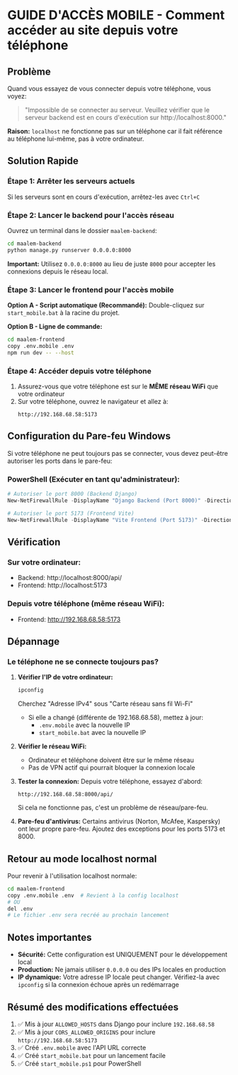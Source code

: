 # GUIDE D'ACCÈS MOBILE - Comment accéder au site depuis votre téléphone

## Problème
Quand vous essayez de vous connecter depuis votre téléphone, vous voyez:
> "Impossible de se connecter au serveur. Veuillez vérifier que le serveur backend est en cours d'exécution sur http://localhost:8000."

**Raison:** `localhost` ne fonctionne pas sur un téléphone car il fait référence au téléphone lui-même, pas à votre ordinateur.

## Solution Rapide

### Étape 1: Arrêter les serveurs actuels
Si les serveurs sont en cours d'exécution, arrêtez-les avec `Ctrl+C`

### Étape 2: Lancer le backend pour l'accès réseau
Ouvrez un terminal dans le dossier `maalem-backend`:
```bash
cd maalem-backend
python manage.py runserver 0.0.0.0:8000
```

**Important:** Utilisez `0.0.0.0:8000` au lieu de juste `8000` pour accepter les connexions depuis le réseau local.

### Étape 3: Lancer le frontend pour l'accès mobile

**Option A - Script automatique (Recommandé):**
Double-cliquez sur `start_mobile.bat` à la racine du projet.

**Option B - Ligne de commande:**
```bash
cd maalem-frontend
copy .env.mobile .env
npm run dev -- --host
```

### Étape 4: Accéder depuis votre téléphone
1. Assurez-vous que votre téléphone est sur le **MÊME réseau WiFi** que votre ordinateur
2. Sur votre téléphone, ouvrez le navigateur et allez à:
   ```
   http://192.168.68.58:5173
   ```

## Configuration du Pare-feu Windows

Si votre téléphone ne peut toujours pas se connecter, vous devez peut-être autoriser les ports dans le pare-feu:

### PowerShell (Exécuter en tant qu'administrateur):
```powershell
# Autoriser le port 8000 (Backend Django)
New-NetFirewallRule -DisplayName "Django Backend (Port 8000)" -Direction Inbound -LocalPort 8000 -Protocol TCP -Action Allow

# Autoriser le port 5173 (Frontend Vite)
New-NetFirewallRule -DisplayName "Vite Frontend (Port 5173)" -Direction Inbound -LocalPort 5173 -Protocol TCP -Action Allow
```

## Vérification

### Sur votre ordinateur:
- Backend: http://localhost:8000/api/
- Frontend: http://localhost:5173

### Depuis votre téléphone (même réseau WiFi):
- Frontend: http://192.168.68.58:5173

## Dépannage

### Le téléphone ne se connecte toujours pas?

1. **Vérifier l'IP de votre ordinateur:**
   ```bash
   ipconfig
   ```
   Cherchez "Adresse IPv4" sous "Carte réseau sans fil Wi-Fi"
   - Si elle a changé (différente de 192.168.68.58), mettez à jour:
     - `.env.mobile` avec la nouvelle IP
     - `start_mobile.bat` avec la nouvelle IP

2. **Vérifier le réseau WiFi:**
   - Ordinateur et téléphone doivent être sur le même réseau
   - Pas de VPN actif qui pourrait bloquer la connexion locale

3. **Tester la connexion:**
   Depuis votre téléphone, essayez d'abord:
   ```
   http://192.168.68.58:8000/api/
   ```
   Si cela ne fonctionne pas, c'est un problème de réseau/pare-feu.

4. **Pare-feu d'antivirus:**
   Certains antivirus (Norton, McAfee, Kaspersky) ont leur propre pare-feu.
   Ajoutez des exceptions pour les ports 5173 et 8000.

## Retour au mode localhost normal

Pour revenir à l'utilisation localhost normale:
```bash
cd maalem-frontend
copy .env.mobile .env  # Revient à la config localhost
# OU
del .env
# Le fichier .env sera recréé au prochain lancement
```

## Notes importantes

- **Sécurité:** Cette configuration est UNIQUEMENT pour le développement local
- **Production:** Ne jamais utiliser `0.0.0.0` ou des IPs locales en production
- **IP dynamique:** Votre adresse IP locale peut changer. Vérifiez-la avec `ipconfig` si la connexion échoue après un redémarrage

## Résumé des modifications effectuées

1. ✅ Mis à jour `ALLOWED_HOSTS` dans Django pour inclure `192.168.68.58`
2. ✅ Mis à jour `CORS_ALLOWED_ORIGINS` pour inclure `http://192.168.68.58:5173`
3. ✅ Créé `.env.mobile` avec l'API URL correcte
4. ✅ Créé `start_mobile.bat` pour un lancement facile
5. ✅ Créé `start_mobile.ps1` pour PowerShell
